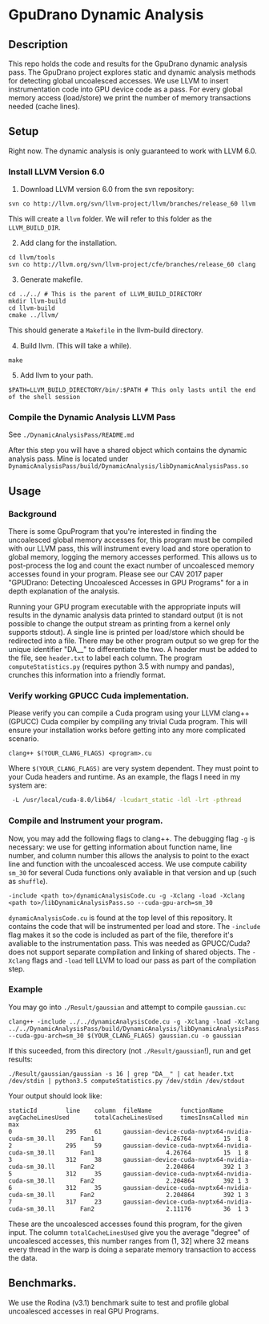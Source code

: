 # GpuDrano Dynamic Analysis

## Description
This repo holds the code and results for the GpuDrano dynamic analysis pass. The GpuDrano project explores static and dynamic analysis methods for detecting global uncoalesced accesses. We use LLVM to insert instrumentation code into GPU device code as a pass. For every global memory access (load/store) we print the number of memory transactions needed (cache lines).

## Setup

Right now. The dynamic analysis is only guaranteed to work with LLVM 6.0.

### Install LLVM Version 6.0

1. Download LLVM version 6.0 from the svn repository:
```shell
svn co http://llvm.org/svn/llvm-project/llvm/branches/release_60 llvm
```

This will create a `llvm` folder. We will refer to this folder as the `LLVM_BUILD_DIR`.

2. Add clang for the installation.
```shell
cd llvm/tools
svn co http://llvm.org/svn/llvm-project/cfe/branches/release_60 clang
```

3. Generate makefile.

```shell
cd ../../ # This is the parent of LLVM_BUILD_DIRECTORY
mkdir llvm-build
cd llvm-build
cmake ../llvm/
```

This should generate a `Makefile` in the llvm-build directory.

4. Build llvm. (This will take a while).
```shell
make
```

5. Add llvm to your path.
```shell
$PATH=LLVM_BUILD_DIRECTORY/bin/:$PATH # This only lasts until the end of the shell session
```

### Compile the Dynamic Analysis LLVM Pass
See `./DynamicAnalysisPass/README.md`

After this step you will have a shared object which contains the dynamic analysis pass. Mine is located under `DynamicAnalysisPass/build/DynamicAnalysis/libDynamicAnalysisPass.so`


## Usage

### Background
There is some GpuProgram that you're interested in finding the uncoalesced global memory accesses for, this program must be compiled with our LLVM pass, this will instrument every load and store operation to global memory, logging the memory accesses performed. This allows us to post-process the log and count the exact number of uncoalesced memory accesses found in your program. Please see our CAV 2017 paper "GPUDrano: Detecting Uncoalesced Accesses in GPU Programs" for a in depth explanation of the analysis.


Running your GPU program executable with the appropriate inputs will results in the dynamic analysis data printed to standard output (it is not possible to change the output stream as printing from a kernel only supports stdout). A single line is printed per load/store which should be redirected into a file. There may be other program output so we grep for the unique identifier "DA__" to differentiate the two. A header must be added to the file, see `header.txt` to label each column. The program `computeStatistics.py` (requires python 3.5 with numpy and pandas), crunches this information into a friendly format.

### Verify working GPUCC Cuda implementation.

Please verify you can compile a Cuda program using your LLVM clang++ (GPUCC) Cuda compiler by compiling any trivial Cuda program. This will ensure your installation works before getting into any more complicated scenario.

```
clang++ $(YOUR_CLANG_FLAGS) <program>.cu
```

Where `$(YOUR_CLANG_FLAGS)` are very system dependent. They must point to your Cuda headers and runtime. As an example, the flags I need in my system are:
```bash
 -L /usr/local/cuda-8.0/lib64/ -lcudart_static -ldl -lrt -pthread
```

### Compile and Instrument your program.

Now, you may add the following flags to clang++. The debugging flag `-g` is necessary: we use for getting information about function name, line number, and column number this allows the analysis to point to the exact line and function with the uncoalesced access. We use compute cability `sm_30` for several Cuda functions only avaliable in that version and up (such as `shuffle`).

```
-include <path to>/dynamicAnalysisCode.cu -g -Xclang -load -Xclang <path to>/libDynamicAnalysisPass.so --cuda-gpu-arch=sm_30
```

`dynamicAnalysisCode.cu` is found at the top level of this repository. It contains the code that will be instrumented per load and store. The `-include` flag makes it so the code is included as part of the file, therefore it's avaliable to the instrumentation pass. This was needed as GPUCC/Cuda? does not support separate compilation and linking of shared objects. The `-Xclang` flags and `-load` tell LLVM to load our pass as part of the compilation step.

### Example

You may go into `./Result/gaussian` and attempt to compile `gaussian.cu`:
```
clang++ -include ../../dynamicAnalysisCode.cu -g -Xclang -load -Xclang ../../DynamicAnalysisPass/build/DynamicAnalysis/libDynamicAnalysisPass.so --cuda-gpu-arch=sm_30 $(YOUR_CLANG_FLAGS) gaussian.cu -o gaussian
```

If this suceeded, from this directory (not `./Result/gaussian`!), run and get results:
```
./Result/gaussian/gaussian -s 16 | grep "DA__" | cat header.txt /dev/stdin | python3.5 computeStatistics.py /dev/stdin /dev/stdout
```

Your output should look like:
```
staticId        line    column  fileName        functionName    avgCacheLinesUsed       totalCacheLinesUsed     timesInsnCalled min max
0               295     61      gaussian-device-cuda-nvptx64-nvidia-cuda-sm_30.ll       Fan1                    4.26764         15  1 8
2               295     59      gaussian-device-cuda-nvptx64-nvidia-cuda-sm_30.ll       Fan1                    4.26764         15  1 8
3               312     38      gaussian-device-cuda-nvptx64-nvidia-cuda-sm_30.ll       Fan2                    2.204864        392 1 3
5               312     35      gaussian-device-cuda-nvptx64-nvidia-cuda-sm_30.ll       Fan2                    2.204864        392 1 3
6               312     35      gaussian-device-cuda-nvptx64-nvidia-cuda-sm_30.ll       Fan2                    2.204864        392 1 3
7               317     23      gaussian-device-cuda-nvptx64-nvidia-cuda-sm_30.ll       Fan2                    2.11176         36  1 3
```
These are the uncoalesced accesses found this program, for the given input. The column `totalCacheLinesUsed` give you the average "degree" of uncoalesced accesses, this number ranges from (1, 32] where 32 means every thread in the warp is doing a separate memory transaction to access the data.


## Benchmarks.
We use the Rodina (v3.1) benchmark suite to test and profile global uncoalesced accesses in real GPU Programs.
